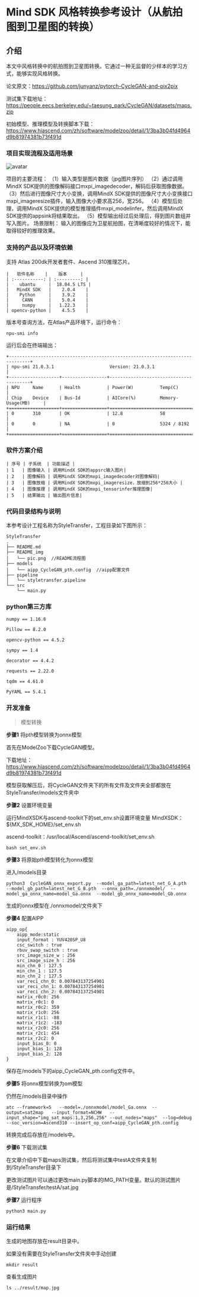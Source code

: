 # Mind SDK 风格转换参考设计（从航拍图到卫星图的转换）

## 介绍

本文中风格转换中的航拍图到卫星图转换。它通过一种无监督的少样本的学习方式，能够实现风格转换。

论文原文：https://github.com/junyanz/pytorch-CycleGAN-and-pix2pix

测试集下载地址：https://people.eecs.berkeley.edu/~taesung_park/CycleGAN/datasets/maps.zip

初始模型、推理模型及转换脚本下载：https://www.hiascend.com/zh/software/modelzoo/detail/1/3ba3b04fd4964d9b81974381b73f491d

### 项目实现流程及适用场景

![avatar](./README_img/pic.png)


项目的主要流程：
（1）输入类型是图片数据（jpg图片序列）
（2）通过调用MindX SDK提供的图像解码接口mxpi_imagedecoder，解码后获取图像数据。
（3）然后进行图像尺寸大小变换，调用MindX SDK提供的图像尺寸大小变换接口mxpi_imageresize插件，输入图像大小要求高256，宽256。
（4）模型后处理，调用MindX SDK提供的模型推理插件mxpi_modelinfer。然后调用MindX SDK提供的appsink将结果取出。
（5）模型输出经过后处理后，得到图片数组并写入图片。
场景限制：
输入的图像应为卫星航拍图，在清晰度较好的情况下，能取得较好的推理效果。

### 支持的产品以及环境依赖

支持 Atlas 200dk开发者套件、Ascend 310推理芯片。

```
|   软件名称    |    版本     |
| :-----------: | :---------: |
|    ubantu     |  18.04.5 LTS |
|   MindX SDK   |    2.0.4    |
|    Python     |    3.9.2    |
|     CANN      |    5.0.4    |
|     numpy     |   1.22.3    |
| opencv-python |    4.5.5    |
```

版本号查询方法，在Atlas产品环境下，运行命令：

```
npu-smi info

```
运行后会在终端输出：
```
+------------------------------------------------------------------------------+
| npu-smi 21.0.3.1                     Version: 21.0.3.1                       |
+-------------------+-----------------+----------------------------------------+
| NPU     Name      | Health          | Power(W)          Temp(C)              |
| Chip    Device    | Bus-Id          | AICore(%)         Memory-Usage(MB)     |
+===================+=================+========================================+
| 0       310       | OK              | 12.8              58                   |
| 0       0         | NA              | 0                 5324 / 8192          |
+===================+=================+========================================+
```

### 软件方案介绍

```
| 序号 | 子系统  | 功能描述 |
| 1   | 图像输入 | 调用MindX SDK的appsrc输入图片|
| 2   | 图像解码 | 调用MindX SDK的mxpi_imagedecoder对图像解码|
| 3   | 图像放缩 | 调用MindX SDK的mxpi_imageresize，放缩到256*256大小 |
| 4   | 图像推理 | 调用MindX SDK的mxpi_tensorinfer推理图像|
| 5   | 结果输出 | 输出图片信息|
```

### 代码目录结构与说明

本参考设计工程名称为StyleTransfer，工程目录如下图所示： 

```
StyleTransfer
.
├── README.md
├── README_img      
│   └── pic.png  //README流程图
├── models       
│   └── aipp_CycleGAN_pth.config  //aipp配置文件  
├── pipeline
│   └── styletransfer.pipeline
└── src
    └── main.py
```

### python第三方库

```
numpy == 1.16.6

Pillow == 8.2.0

opencv-python == 4.5.2

sympy == 1.4

decorator == 4.4.2

requests == 2.22.0

tqdm == 4.61.0

PyYAML == 5.4.1
```

### 开发准备

> 模型转换

**步骤1** 将pth模型转换为onnx模型

首先在ModelZoo下载CycleGAN模型。

下载地址：https://www.hiascend.com/zh/software/modelzoo/detail/1/3ba3b04fd4964d9b81974381b73f491d

模型获取解压后，将CycleGAN文件夹下的所有文件及文件夹全部都放在StyleTransfer/models文件夹中

**步骤2** 设置环境变量

运行MindXSDK与ascend-toolkit下的set_env.sh设置环境变量
MindXSDK：${MX_SDK_HOME}/set_env.sh

ascend-toolkit：/usr/local/Ascend/ascend-toolkit/set_env.sh
```
bash set_env.sh 

```

**步骤3** 将原始pth模型转化为onnx模型

进入/models目录

```
python3  CycleGAN_onnx_export.py  --model_ga_path=latest_net_G_A.pth  --model_gb_path=latest_net_G_B.pth  --onnx_path=./onnxmodel/  --model_ga_onnx_name=model_Ga.onnx  --model_gb_onnx_name=model_Gb.onnx
```
生成的onnx模型在./onnxmodel/文件夹下

**步骤4** 配置AIPP

```
aipp_op{
    aipp_mode:static
    input_format : YUV420SP_U8
    csc_switch : true
    rbuv_swap_switch : true
    src_image_size_w : 256
    src_image_size_h : 256
    min_chn_0 : 127.5
    min_chn_1 : 127.5
    min_chn_2 : 127.5
    var_reci_chn_0: 0.007843137254901
    var_reci_chn_1: 0.007843137254901
    var_reci_chn_2: 0.007843137254901
    matrix_r0c0: 256
    matrix_r0c1: 0
    matrix_r0c2: 359
    matrix_r1c0: 256
    matrix_r1c1: -88
    matrix_r1c2: -183
    matrix_r2c0: 256
    matrix_r2c1: 454
    matrix_r2c2: 0
    input_bias_0: 0
    input_bias_1: 128
    input_bias_2: 128
}
```
保存在/models下的aipp_CycleGAN_pth.config文件中。

**步骤5** 将onnx模型转换为om模型

仍然在/models目录中操作
```
atc --framework=5   --model=./onnxmodel/model_Ga.onnx  --output=sat2map   --input_format=NCHW   --input_shape="img_sat_maps:1,3,256,256" --out_nodes="maps"  --log=debug --soc_version=Ascend310 --insert_op_conf=aipp_CycleGAN_pth.config
```

转换完成后存放在/models中。

**步骤6** 下载测试集

在文章介绍中下载maps测试集，然后将测试集中testA文件夹复制到/StyleTransfer目录下

更改测试图片可以通过更改main.py脚本的IMG_PATH变量。默认的测试图片是/StyleTransfer/testA/sat.jpg

**步骤7** 运行程序

```
python3 main.py
```

###  运行结果

生成的地图存放在result目录中。

如果没有需要在StyleTransfer文件夹中手动创建

```
mkdir result
```
查看生成图片
```
ls ../result/map.jpg 
```
